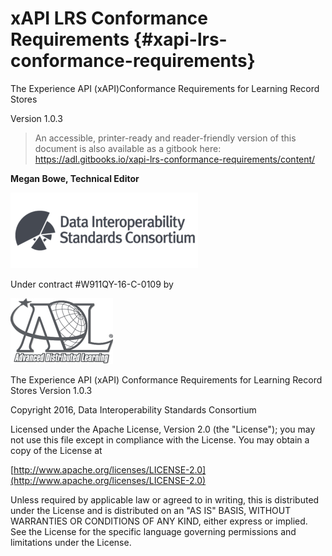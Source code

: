 # xAPI LRS Conformance Requirements {#xapi-lrs-conformance-requirements}

The Experience API (xAPI)Conformance Requirements for Learning Record Stores

Version 1.0.3

> An accessible, printer-ready and reader-friendly version of this document is also available as a gitbook here: https://adl.gitbooks.io/xapi-lrs-conformance-requirements/content/

**Megan Bowe, Technical Editor**

![](DISC-logo-primary-2-300x121.png)

Under contract #W911QY-16-C-0109 by

![](adl-gray-standard.png)

The Experience API (xAPI) Conformance Requirements for Learning Record Stores Version 1.0.3

Copyright 2016, Data Interoperability Standards Consortium

Licensed under the Apache License, Version 2.0 (the &quot;License&quot;); you may not use this file except in compliance with the License. You may obtain a copy of the License at

[http://www.apache.org/licenses/LICENSE-2.0](http://www.apache.org/licenses/LICENSE-2.0)

Unless required by applicable law or agreed to in writing, this is distributed under the License and is distributed on an &quot;AS IS&quot; BASIS, WITHOUT WARRANTIES OR CONDITIONS OF ANY KIND, either express or implied. See the License for the specific language governing permissions and limitations under the License.
